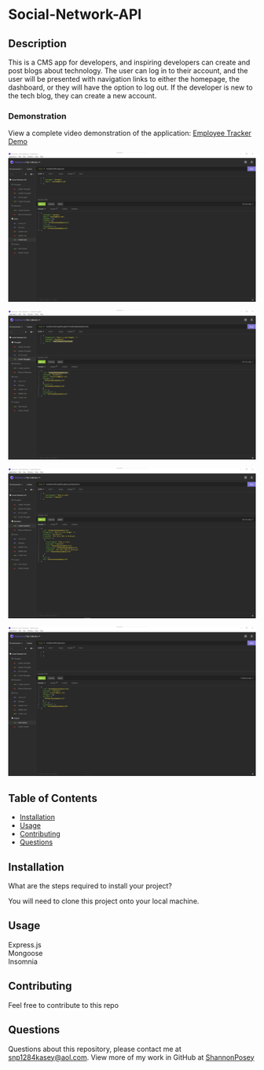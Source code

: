 # Social-Network-API

## Description 
This is a CMS app for developers, and inspiring developers can create and post blogs about technology.  The user can log in to their account, and the user will be presented with navigation links to either the homepage, the dashboard, or they will have the option to log out.  If the developer is new to the tech blog, they can create a new account. 

### Demonstration
View a complete video demonstration of the application: [Employee Tracker Demo]()

![Social-Network-API](/img/User.png)


![Social-Network-API](/img/Thoughts.png)


![Social-Network-API](/img/reactions.png)


![Social-Network-API](/img/Friends.png)

## Table of Contents 

* [Installation](#installation)
* [Usage](#usage)
* [Contributing](#contributing)
* [Questions](#questions)

## Installation

What are the steps required to install your project?

You will need to clone this project onto your local machine.

## Usage

Express.js <br/> Mongoose </br> Insomnia


## Contributing

Feel free to contribute to this repo

## Questions

Questions about this repository, please contact me at [snp1284kasey@aol.com](mailto:snp1284kasey@aol.com). View more of my work in GitHub at [ShannonPosey](https://github.com/ShannonPosey)

